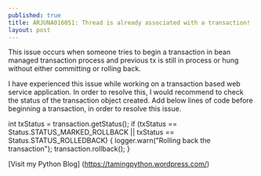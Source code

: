 ```yaml
---
published: true
title: ARJUNA016051: Thread is already associated with a transaction!
layout: post
---
```

This issue occurs when someone tries to begin a transaction in bean managed transaction process and previous tx is still in process or hung without either committing or rolling back.

I have experienced this issue while working on a transaction based web service application. In order to resolve this, I would recommend to check the status of the transaction object created. Add below lines of code before beginning a transaction,  in order to resolve this issue.

int txStatus = transaction.getStatus();
if (txStatus == Status.STATUS_MARKED_ROLLBACK || txStatus == Status.STATUS_ROLLEDBACK) {
                logger.warn("Rolling back the transaction");
                transaction.rollback();
}

[Visit my Python Blog] (https://tamingpython.wordpress.com/)
